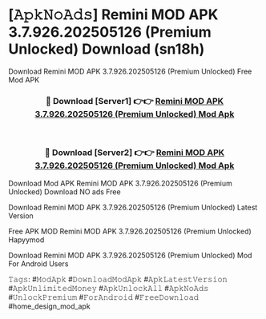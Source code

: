 # [𝙰𝚙𝚔𝙽𝚘𝙰𝚍𝚜] Remini MOD APK 3.7.926.202505126 (Premium Unlocked) Download (sn18h)
Download Remini MOD APK 3.7.926.202505126 (Premium Unlocked) Free Mod APK

<div align="center">
<h3>🔴 Download [Server1] 👉👉 <a href="https://apkcomod.com?title=Remini_MOD_APK_3.7.926.202505126_(Premium_Unlocked)">Remini MOD APK 3.7.926.202505126 (Premium Unlocked) Mod Apk</a></h3><br>

<h3>🔴 Download [Server2] 👉👉 <a href="https://apkcomod.com?title=Remini_MOD_APK_3.7.926.202505126_(Premium_Unlocked)">Remini MOD APK 3.7.926.202505126 (Premium Unlocked) Mod Apk</a></h3>
</div>


 Download Mod APK Remini MOD APK 3.7.926.202505126 (Premium Unlocked) Download NO ads Free

Download Remini MOD APK 3.7.926.202505126 (Premium Unlocked) Latest Version

Free APK MOD Remini MOD APK 3.7.926.202505126 (Premium Unlocked) Hapyymod

Download Remini MOD APK 3.7.926.202505126 (Premium Unlocked) Mod For Android Users

𝚃𝚊𝚐𝚜: #𝙼𝚘𝚍𝙰𝚙𝚔 #𝙳𝚘𝚠𝚗𝚕𝚘𝚊𝚍𝙼𝚘𝚍𝙰𝚙𝚔 #𝙰𝚙𝚔𝙻𝚊𝚝𝚎𝚜𝚝𝚅𝚎𝚛𝚜𝚒𝚘𝚗 #𝙰𝚙𝚔𝚄𝚗𝚕𝚒𝚖𝚒𝚝𝚎𝚍𝙼𝚘𝚗𝚎𝚢 #𝙰𝚙𝚔𝚄𝚗𝚕𝚘𝚌𝚔𝙰𝚕𝚕 #𝙰𝚙𝚔𝙽𝚘𝙰𝚍𝚜 #𝚄𝚗𝚕𝚘𝚌𝚔𝙿𝚛𝚎𝚖𝚒𝚞𝚖 #𝙵𝚘𝚛𝙰𝚗𝚍𝚛𝚘𝚒𝚍 #𝙵𝚛𝚎𝚎𝙳𝚘𝚠𝚗𝚕𝚘𝚊𝚍 #home_design_mod_apk